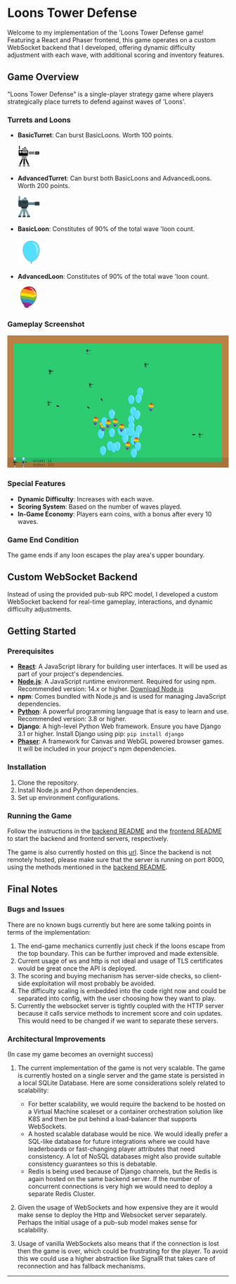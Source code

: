 # Loons Tower Defense

Welcome to my implementation of the 'Loons Tower Defense game!  Featuring a React and Phaser frontend, this game operates on a custom WebSocket backend that I developed, offering dynamic difficulty adjustment with each wave, with additional scoring and inventory features.

## Game Overview

"Loons Tower Defense" is a single-player strategy game where players strategically place turrets to defend against waves of 'Loons'. 

### Turrets and Loons

- **BasicTurret**: Can burst BasicLoons. Worth 100 points. 

  <img src="frontend/public/assets/BasicTurret.png" width="50" height="50">

- **AdvancedTurret**: Can burst both BasicLoons and AdvancedLoons. Worth 200 points. 

    <img src="frontend/public/assets/AdvancedTurret.png" width="50" height="50">


- **BasicLoon**: Constitutes of 90% of the total wave 'loon count. 


   <img src="frontend/public/assets/BasicLoon.png" width="60" height="60">
- **AdvancedLoon**: Constitutes of 90% of the total wave 'loon count.
   
   <img src="frontend/public/assets/AdvancedLoon.png" width="50" height="50">


### Gameplay Screenshot

 <img src="gameplay.jpg" width="600" height="300">



### Special Features

- **Dynamic Difficulty**: Increases with each wave.
- **Scoring System**: Based on the number of waves played.
- **In-Game Economy**: Players earn coins, with a bonus after every 10 waves.

### Game End Condition

The game ends if any loon escapes the play area's upper boundary.

## Custom WebSocket Backend

Instead of using the provided pub-sub RPC model, I developed a custom WebSocket backend for real-time gameplay, interactions, and dynamic difficulty adjustments.

## Getting Started

### Prerequisites

- [**React**](https://react.dev/): A JavaScript library for building user interfaces. It will be used as part of your project's dependencies.
- [**Node.js**](https://nodejs.org/): A JavaScript runtime environment. Required for using npm. Recommended version: 14.x or higher. [Download Node.js](https://nodejs.org/)
- **npm**: Comes bundled with Node.js and is used for managing JavaScript dependencies.
- [**Python**](https://www.python.org/downloads/): A powerful programming language that is easy to learn and use. Recommended version: 3.8 or higher.
- **Django**: A high-level Python Web framework. Ensure you have Django 3.1 or higher. Install Django using pip: `pip install django`
- [**Phaser**](https://phaser.io/): A framework for Canvas and WebGL powered browser games. It will be included in your project's npm dependencies.


### Installation

1. Clone the repository.
2. Install Node.js and Python dependencies.
3. Set up environment configurations.

### Running the Game

Follow the instructions in the [backend README](backend/README.md) and the [frontend README](frontend/README.md) to start the backend and frontend servers, respectively.

The game is also currently hosted on this [url](https://loons-td.netlify.app/). Since the backend is not remotely hosted, please make sure that the server is running on port 8000, using the methods mentioned in the [backend README](backend/README.md). 

## Final Notes

### Bugs and Issues
There are no known bugs currently but here are some talking points in terms of the implementation:
1. The end-game mechanics currently just check if the loons escape from the top boundary. This can be further improved and made extensible.
2. Current usage of ws and http is not ideal and usage of TLS certificates would be great once the API is deployed.
3. The scoring and buying mechanism has server-side checks, so client-side exploitation will most probably be avoided.
4. The difficulty scaling is embedded into the code right now and could be separated into config, with the user choosing how they want to play.
5. Currently the websocket server is tightly coupled with the HTTP server because it calls service methods to increment score and coin updates. This would need to be changed if we want to separate these servers.


### Architectural Improvements
(In case my game becomes an overnight success)
1. The current implementation of the game is not very scalable. The game is currently hosted on a single server and the game state is persisted in a local SQLite Database. Here are some considerations solely related to scalability:

   - For better scalability, we would require the backend to be hosted on a Virtual Machine scaleset or a container orchestration solution like K8S and then be put behind a load-balancer that supports WebSockets.
   -  A hosted scalable database would be nice. We would ideally prefer a SQL-like database for future integrations where we could have leaderboards or fast-changing player attributes that need consistency. A lot of NoSQL databases might also provide suitable consistency guarantees so this is debatable.
   -  Redis is being used because of Django channels, but the Redis is again hosted on the same backend server. If the number of concurrent connections is very high we would need to deploy a separate Redis Cluster.
2. Given the usage of WebSockets and how expensive they are it would make sense to deploy the Http and Websocket server separately. Perhaps the initial usage of a pub-sub model makes sense for scalability.
3. Usage of vanilla WebSockets also means that if the connection is lost then the game is over, which could be frustrating for the player. To avoid this we could use a higher abstraction like SignalR that takes care of reconnection and has fallback mechanisms. 
---

